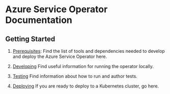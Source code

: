 # Azure Service Operator Documentation

## Getting Started

1. [Prerequisites](prereqs.md):
    Find the list of tools and dependencies needed to develop and deploy the Azure Service Operator here.

2. [Developing](development.md)
    Find useful information for running the operator locally.

3. [Testing](test.md)
   Find information about how to run and author tests.

4. [Deploying](deploy.md)
    If you are ready to deploy to a Kubernetes cluster, go here.
